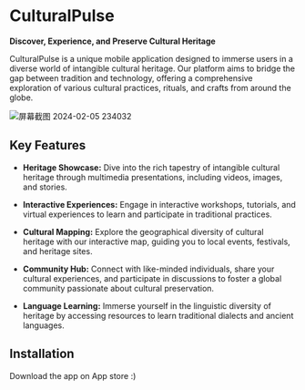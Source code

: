 # CulturalPulse

**Discover, Experience, and Preserve Cultural Heritage**

CulturalPulse is a unique mobile application designed to immerse users in a diverse world of intangible cultural heritage. Our platform aims to bridge the gap between tradition and technology, offering a comprehensive exploration of various cultural practices, rituals, and crafts from around the globe.

![屏幕截图 2024-02-05 234032](https://github.com/ucfninf/casa0015-Culture-Pulse/assets/146268411/0eb05043-34bc-4ad8-9e3b-eda64ffea72f)

## Key Features

- **Heritage Showcase:** Dive into the rich tapestry of intangible cultural heritage through multimedia presentations, including videos, images, and stories.
  
- **Interactive Experiences:** Engage in interactive workshops, tutorials, and virtual experiences to learn and participate in traditional practices.

- **Cultural Mapping:** Explore the geographical diversity of cultural heritage with our interactive map, guiding you to local events, festivals, and heritage sites.

- **Community Hub:** Connect with like-minded individuals, share your cultural experiences, and participate in discussions to foster a global community passionate about cultural preservation.

- **Language Learning:** Immerse yourself in the linguistic diversity of heritage by accessing resources to learn traditional dialects and ancient languages.

## Installation

Download the app on App store :)
